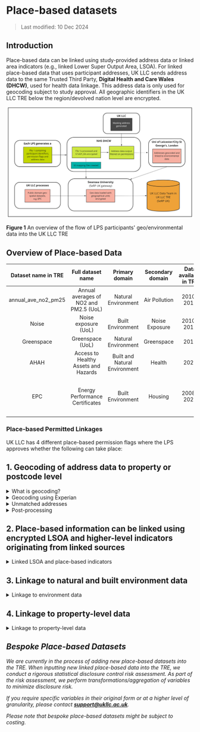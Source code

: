 # Place-based datasets

> Last modified: 10 Dec 2024

## Introduction

Place-based data can be linked using study-provided address data or linked area indicators (e.g., linked Lower Super Output Area, LSOA). For linked place-based data that uses participant addresses, UK LLC sends address data to the same Trusted Third Party, **Digital Health and Care Wales (DHCW)**, used for health data linkage. This address data is only used for geocoding subject to study approval. All geographic identifiers in the UK LLC TRE below the region/devolved nation level are encrypted. 

<img src="../images/geo_basic_data_flow.jpg" width="600"/>

**Figure 1** An overview of the flow of LPS participants' geo/environmental data into the UK LLC TRE

## Overview of Place-based Data

| **Dataset name in TRE** | **Full dataset name** | **Primary domain** | **Secondary domain** | **Data available in TRE** | **Data owner** | **Update frequency** |
|:-----------------------:|:---------------------:|:------------------:|:--------------------:|:-------------------------:|:--------------:|:--------------------:|
| annual_ave_no2_pm25     | Annual averages of NO2 and PM2.5 (UoL)   | Natural Environment             | Air Pollution          | 2010-2019                        | University of Leicester  | Annually            |
| Noise                   | Noise exposure (UoL)   | Built Environment       | Noise Exposure               | 2010-2019                         | University of Leicester  | Annually           |
| Greenspace              | Greenspace (UoL)       | Natural Environment    |   Greenspace                        | 2018                        | University of Leicester  | Annually             |
| AHAH                    | Access to Healthy Assets and Hazards | Built and Natural Environment | Health                  | 2022                        | Consumer Data Research Centre  | Every few years             |
| EPC                     | Energy Performance Certificates | Built Environment             | Housing                | 2008-2024                       | Department for Levelling Up, Housing and Communities (DLUHC)  | Annually             |

### Place-based Permitted Linkages

UK LLC has 4 different place-based permission flags where the LPS approves whether the following can take place:  


## 1. Geocoding of address data to property or postcode level

<details>
<summary> What is geocoding?</summary>

Geocoding is the assigning of geographical coordinates to a location. The following address data are provided by LPS:

* **Address line 1** (Premise level)
* **Address line 2** (Street name)
* **Address line 3** (Locality name)
* **Address line 4** (Town)
* **Address line 5** (Administrative area)
* **Postcode**  

These data are then matched using a database lookup to **convert the physical address into geographical coordinates**, where permissions allow full address to flow. Where permissions are set to postcode only, only the postcode is used in the geocoding process.

</details>

<details>
<summary> Geocoding using Experian</summary>

Addresses are verified and **geocoded to one metre accuracy using Experian QAS Batch API software programme** (formerly QAS QuickAddress Batch API Software). In summary, the QAS Batch API software geocodes address records by verifying them against the official postal addresses using **OS AddressBase Premium**. Cleaned records are then assigned a **match result** based on the accuracy of the original address. The Experian QAS geocoding process follows five main stages: External pre-processing; Match Country; Match street, PO box or organisation; Match Premises; and Select best match (see Figure 2) (Experian, 2019).

<img src="../images/experian_process.jpg" width="600"/>

**Figure 2** The QAS Batch API process

</details>

<details>
<summary> Unmatched addresses</summary>

If no match is achieved, the output address is returned and a ‘partial address found’ match code is assigned to the address (see Figure 3). If an address has been fully verified at premises level, it is assigned a ‘quality score’ depending on whether the address was partially matched or has multiple matches (e.g., multiple addresses identified with High Street). Lastly, a match confidence level (0 - low, 5 - intermediate, 9 - high) is allocated to each address depending on how confident the QAS Batch API is about the match it has returned. A low confidence indicates that essential matching rules were not satisfied, while intermediate confidence shows that the less important rules were not satisfied or another check failed, i.e., input address is not in the expected order (Experian, 2019). For documentation on how to interpret the Experian matchcode see the [Experian documentation](https://docs.experianaperture.io/address-validation/batch-api/api-process/address-match-codes/#k-s~match-success)

Once any interactive cleaning has been made to the returned addresses, the full input address record and filtered address record are exported for further post-processing checks, according to the following match success rating: ‘Verified and good full matches’, ‘Verified and good premise matches’ and ‘Tentative and poor full matches’. 

<img src="../images/experian_match_codes.jpg" width="600"/>

**Figure 3** Returned match code indicators (Experian, 2019)

</details>

<details>
<summary> Post-processing</summary>

Post-processing checks are undertaken to ensure that the output addresses are correctly matched and returned with the relevant grid information. First, the ‘full’ returned address data are imported into ArcGIS Pro 3.0 to convert the file into SpatialPointDataFrame. This process removes any addresses with no returned coordinates. The spatial address file is then intersected with a UK Census Geography file to **add relevant Output Area (OA) and Lower Layer Super Output Area (LSOA) level information**.

</details>

## 2. Place-based information can be linked using encrypted LSOA and higher-level indicators originating from linked sources

<details>
<summary> Linked LSOA and place-based indicators</summary>

These place-based indicators have been generated by UK LLC from open source datasets and inputted directly into the TRE via Swansea University (Figure 4). 

<img src="../images/place-based_ukllc_file2.jpg" width="600"/>

**Figure 4** UK LLC processed place-based datasets

The smallest level of geographic granularity for these datasets are Lower Super Output Area (LSOA) or equivalent in Scotland (Data Zone) and Northern Ireland (Super Output Area). These datasets have their geographical unit encrypted, for example, encrypted LSOA. These files can either be linked using encrypted geographic units that are LSOA and higher-level indicators originating from linked sources. For example, the health record dataset, CORE_NHSD_LSOA11 which contains encrypted small area geography (LSOA) can be used to link to these place-based datasets via the encrypted LSOA.

These datasets may also come in the form of larger geographic units such as Middle Layer Super Output Area (MSOA) (England and Wales), Intermediate Zones (Scotland), Electoral Wards, Local Authority Districts, and Regions.

</details>

## 3. Linkage to natural and built environment data

<details>
<summary> Linkage to environment data</summary>

Linkage to place-based natural and built environment datasets occurs through two different avenues. Firstly, some datasets that are Lower Super Output Area (LSOA)/equivalent and higher and relate to the natural and built environment (e.g., the Access to Healthy Assets and Hazards dataset) are inputted directly into the TRE by UK LLC via Swansea University. These datasets can be linked to the health record dataset, CORE_NHSD_LSOA11, which contains encrypted small area geography (LSOA) or linked to an encrypted small area geography code that has been derived from geocoding of a participant's address.

### Modelled Geospatial Exposure Data

The second source of place-based natural and built environment data is through linkage to 3 geospatial exposure datasets modelled by University of Leicester/City St George's, University of London which include: Air pollution, Noise exposure, and Greenspace. For these 3 datasets to be linked, DHCW sends participants' address information, where permissions allow, to **University of Leicester (UoL)**, who have been commissioned by UK LLC to model environmental exposure estimates. Before data are sent to UoL, UK LLC prepares a batch of 'masking' addresses. See figure 1 for an overview of the data flow. 

### Masking Addresses

The masking addresses are true addresses, but they do not necessarily belong to Longitudinal Population Study (LPS) participants. They are generated by UK LLC at a ratio of 3:1 (masking:real) to **minimise the disclosure risk** associated with location-based information and **appended to the real addresses at DHCW** before they are supplied to UoL. The masking addresses are proportionally selected (at random) from **Ordnance Survey (OS) AddressBase Plus** based on key attributes about the LPS that have participants with permission to link. The key attributes include the number of participants, age of cohort, and spatial buffers aligned with their catchment areas. This allows the masking addresses to more accurately represent the UK LLC population as a whole. Therefore, LPS with geographically constrained populations (e.g., EXCEED (Leicester)) drive the generation of more masking addresses around the Leicester area. 

There are currently **eight LPS that allow participants to be linked to geospatial measures** generated by **University of Leicester (UoL)**. These permissions are configurable to allow linkage at the **household level using Unique Property Reference Number (UPRN)** or to the **postcode level**. Where postcode level is selected, the nearest household (UPRN) to the centre of the postcode centroid is geocoded. The locations for these participants are therefore not as precise as those that are geocoded to the household level. When geocoding the household (UPRN), the central property coordinate is used.

Once geocoding has been completed, UoL stores the geocoded information to be linked to the Air pollution, Noise exposure, and Greenspace datasets.

</details>

## 4. Linkage to property-level data

<details>
<summary> Linkage to property-level data</summary>

Linkage to property-level datasets occurs through two different avenues. Firstly, some datasets that are open source and at UPRN level (e.g., Energy Performance Certificates) are inputted directly into the TRE by UK LLC via Swansea University. DHCW sends participants' address information, where permissions allow, to **University of Leicester (UoL)**. Before data are sent to UoL, UK LLC prepares a batch of 'masking' addresses. See Figure 1 for an overview of the data flow and Section 3 for more information on the process to mask addresses. 

There are currently **eight LPS that allow participants to be linked to geospatial measures** generated by **University of Leicester (UoL)**. These permissions are configurable to allow linkage at the **household level using Unique Property Reference Number (UPRN)** or to the **postcode level**. Where postcode level is selected, the nearest household (UPRN) to the centre of the postcode centroid is geocoded. The locations for these participants are therefore not as precise as those that are geocoded to the household level. When geocoding the household (UPRN), the central property coordinate is used. 

Once geocoding has been completed, UoL stores the geocoded information to be linked to the UK LLC inputted UPRN/household level datasets.

</details>




## *Bespoke Place-based Datasets*

*We are currently in the process of adding new place-based datasets into the TRE. When inputting new linked place-based data into the TRE, we conduct a rigorous statistical disclosure control risk assessment. As part of the risk assessment, we perform transformations/aggregation of variables to minimize disclosure risk.*

*If you require specific variables in their original form or at a higher level of granularity, please contact **support@ukllc.ac.uk**.*

*Please note that bespoke place-based datasets might be subject to costing.*


 











